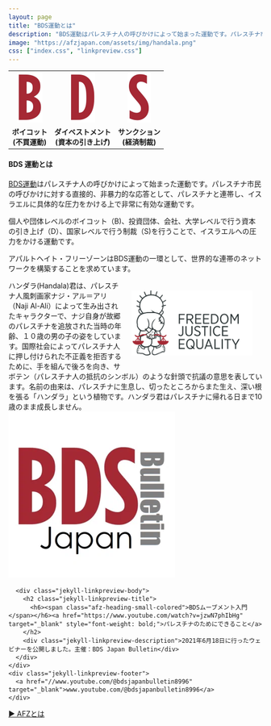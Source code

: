 ```yaml
---
layout: page
title: "BDS運動とは"
description: "BDS運動はパレスチナ人の呼びかけによって始まった運動です。パレスチナ市民の呼びかけに対する直接的、非暴力的な応答として、パレスチナと連帯し、イスラエルに具体的な圧力をかける上で非常に有効な運動です。個人や団体レベルのボイコット（B)、投資団体、会社、大学レベルで行う資本の引き上げ（D）、国家レベルで行う制裁（S)を行うことで、イスラエルへの圧力をかける運動です。"
image: "https://afzjapan.com/assets/img/handala.png"
css: ["index.css", "linkpreview.css"]
---
```


<table style="table-layout: fixed; background-image: url('{{site.baseurl}}/assets/img/top_bds.png'); width: 100%; max-width: 640px;">
  <tr >
    <td class="bds-top"><div style="text-align: center"><img src="/assets/img/b.png" height="100px" /></div></td>
    <td class="bds-top"><div style="text-align: center"><img src="/assets/img/d.png" height="100px" /></div></td>
    <td class="bds-top"><div style="text-align: center"><img src="/assets/img/s.png" height="100px" /></div></td>
  </tr>
  <tr>
    <td class="bds-bottom"><div style="font-weight: 700; text-align: center;">ボイコット<br />(不買運動)</div></td>
    <td class="bds-bottom"><div style="font-weight: 700; text-align: center">ダイベストメント<br />(資本の引き上げ)</div></td>
    <td class="bds-bottom"><div style="font-weight: 700; text-align: center">サンクション<br />(経済制裁)</div></td>
  </tr>
</table>

<div class="page">

<p>

<div id="page-info">
  <h4><span class="afz-heading-colored">BDS 運動とは</span></h4>
</div>

<a href="https://bdsmovement.net" target="_blank">BDS運動</a>はパレスチナ人の呼びかけによって始まった運動です。パレスチナ市民の呼びかけに対する直接的、非暴力的な応答として、パレスチナと連帯し、イスラエルに具体的な圧力をかける上で非常に有効な運動です。</p>

<p>個人や団体レベルのボイコット（B)、投資団体、会社、大学レベルで行う資本の引き上げ（D）、国家レベルで行う制裁（S)を行うことで、イスラエルへの圧力をかける運動です。</p>

<p>アパルトヘイト・フリーゾーンはBDS運動の一環として、世界的な連帯のネットワークを構築することを求めています。</p>

<img src="/assets/img/handala.png" style="float:right; width: 240px; margin: 20px" />

<div class="jekyll-linkpreview-wrapper">
  <div class="jekyll-linkpreview-wrapper-inner">
    <div class="jekyll-linkpreview-description">
ハンダラ(Handala)君は、パレスチナ人風刺画家ナジ・アル＝アリ（Naji Al-Ali）によって生み出されたキャラクターで、ナジ自身が故郷のパレスチナを追放された当時の年齢、１０歳の男の子の姿をしています。国際社会によってパレスチナ人に押し付けられた不正義を拒否するために、手を組んで後ろを向き、サボテン（パレスチナ人の抵抗のシンボル）のような針頭で抗議の意思を表しています。名前の由来は、パレスチナに生息し、切ったところからまた生え、深い根を張る「ハンダラ」という植物です。ハンダラ君はパレスチナに帰れる日まで10歳のまま成長しません。
    </div>
  </div>
</div>

<div class="jekyll-linkpreview-wrapper">
  <div class="jekyll-linkpreview-wrapper-inner">
    <div class="jekyll-linkpreview-content">
      <div class="jekyll-linkpreview-image">
        <a href="https://www.youtube.com/watch?v=jzwN7phIbHg" target="_blank">
          <img src="/assets/img/BDSIntro.webp" />
        </a>
      </div>

      <div class="jekyll-linkpreview-body">
        <h2 class="jekyll-linkpreview-title">
          <h6><span class="afz-heading-small-colored">BDSムーブメント入門</span></h6><a href="https://www.youtube.com/watch?v=jzwN7phIbHg" target="_blank" style="font-weight: bold;">パレスチナのためにできること</a>
        </h2>
        <div class="jekyll-linkpreview-description">2021年6月18日に行ったウェビナーを公開しました。主催：BDS Japan Bulletin</div>
      </div>
    </div>
    <div class="jekyll-linkpreview-footer">
      <a href="//www.youtube.com/@bdsjapanbulletin8996" target="_blank">www.youtube.com/@bdsjapanbulletin8996</a>
    </div>
  </div>
</div>

<a href="/what-is-afz">▶︎ AFZとは</a>
<br/>
<br/>
</div>
